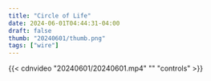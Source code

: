 ```yaml
---
title: "Circle of Life"
date: 2024-06-01T04:44:31-04:00
draft: false
thumb: "20240601/thumb.png"
tags: ["wire"]
---
```


{{< cdnvideo "20240601/20240601.mp4" "" "controls" >}}

